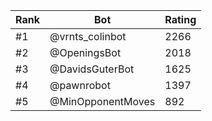 Rank|Bot|Rating
---|---|---
#1|@vrnts_colinbot|2266
#2|@OpeningsBot|2018
#3|@DavidsGuterBot|1625
#4|@pawnrobot|1397
#5|@MinOpponentMoves|892
